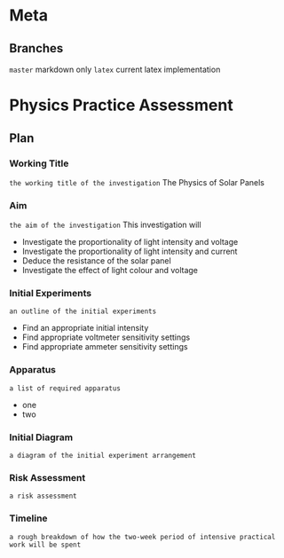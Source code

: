 # Meta
## Branches
`master` markdown only
`latex` current latex implementation

# Physics Practice Assessment

## Plan

### Working Title
`the working title of the investigation`
The Physics of Solar Panels

### Aim
`the aim of the investigation`
This investigation will
- Investigate the proportionality of light intensity and voltage
- Investigate the proportionality of light intensity and current
- Deduce the resistance of the solar panel
- Investigate the effect of light colour and voltage

### Initial Experiments
`an outline of the initial experiments`
- Find an appropriate initial intensity
- Find appropriate voltmeter sensitivity settings
- Find appropriate ammeter sensitivity settings

### Apparatus
`a list of required apparatus`
- one
- two

### Initial Diagram
`a diagram of the initial experiment arrangement`

### Risk Assessment
`a risk assessment`

### Timeline
`a rough breakdown of how the two-week period of intensive practical work will be spent`
